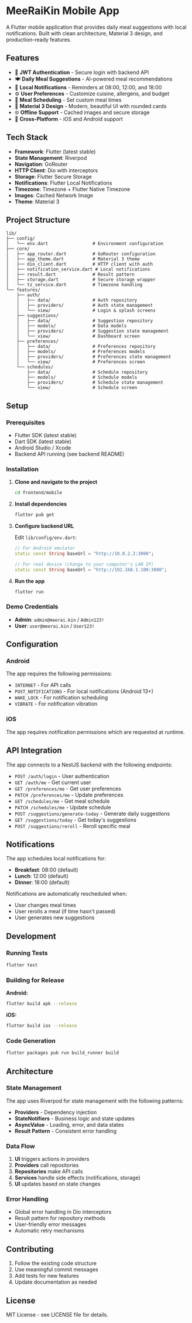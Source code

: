 # MeeRaiKin Mobile App

A Flutter mobile application that provides daily meal suggestions with local notifications. Built with clean architecture, Material 3 design, and production-ready features.

## Features

- 🔐 **JWT Authentication** - Secure login with backend API
- 🍽️ **Daily Meal Suggestions** - AI-powered meal recommendations
- 🔔 **Local Notifications** - Reminders at 08:00, 12:00, and 18:00
- ⚙️ **User Preferences** - Customize cuisine, allergens, and budget
- 📅 **Meal Scheduling** - Set custom meal times
- 🎨 **Material 3 Design** - Modern, beautiful UI with rounded cards
- 🌐 **Offline Support** - Cached images and secure storage
- 📱 **Cross-Platform** - iOS and Android support

## Tech Stack

- **Framework**: Flutter (latest stable)
- **State Management**: Riverpod
- **Navigation**: GoRouter
- **HTTP Client**: Dio with interceptors
- **Storage**: Flutter Secure Storage
- **Notifications**: Flutter Local Notifications
- **Timezone**: Timezone + Flutter Native Timezone
- **Images**: Cached Network Image
- **Theme**: Material 3

## Project Structure

```
lib/
├── config/
│   └── env.dart                 # Environment configuration
├── core/
│   ├── app_router.dart          # GoRouter configuration
│   ├── app_theme.dart           # Material 3 theme
│   ├── dio_client.dart          # HTTP client with auth
│   ├── notification_service.dart # Local notifications
│   ├── result.dart              # Result pattern
│   ├── storage.dart             # Secure storage wrapper
│   └── tz_service.dart          # Timezone handling
└── features/
    ├── auth/
    │   ├── data/                # Auth repository
    │   ├── providers/           # Auth state management
    │   └── view/                # Login & splash screens
    ├── suggestions/
    │   ├── data/                # Suggestion repository
    │   ├── models/              # Data models
    │   ├── providers/           # Suggestion state management
    │   └── view/                # Dashboard screen
    ├── preferences/
    │   ├── data/                # Preferences repository
    │   ├── models/              # Preferences models
    │   ├── providers/           # Preferences state management
    │   └── view/                # Preferences screen
    └── schedules/
        ├── data/                # Schedule repository
        ├── models/              # Schedule models
        ├── providers/           # Schedule state management
        └── view/                # Schedule screen
```

## Setup

### Prerequisites

- Flutter SDK (latest stable)
- Dart SDK (latest stable)
- Android Studio / Xcode
- Backend API running (see backend README)

### Installation

1. **Clone and navigate to the project**
   ```bash
   cd frontend/mobile
   ```

2. **Install dependencies**
   ```bash
   flutter pub get
   ```

3. **Configure backend URL**
   
   Edit `lib/config/env.dart`:
   ```dart
   // For Android emulator
   static const String baseUrl = "http://10.0.2.2:3000";
   
   // For real device (change to your computer's LAN IP)
   static const String baseUrl = "http://192.168.1.100:3000";
   ```

4. **Run the app**
   ```bash
   flutter run
   ```

### Demo Credentials

- **Admin**: `admin@meerai.kin` / `Admin123!`
- **User**: `user@meerai.kin` / `User123!`

## Configuration

### Android

The app requires the following permissions:
- `INTERNET` - For API calls
- `POST_NOTIFICATIONS` - For local notifications (Android 13+)
- `WAKE_LOCK` - For notification scheduling
- `VIBRATE` - For notification vibration

### iOS

The app requires notification permissions which are requested at runtime.

## API Integration

The app connects to a NestJS backend with the following endpoints:

- `POST /auth/login` - User authentication
- `GET /auth/me` - Get current user
- `GET /preferences/me` - Get user preferences
- `PATCH /preferences/me` - Update preferences
- `GET /schedules/me` - Get meal schedule
- `PATCH /schedules/me` - Update schedule
- `POST /suggestions/generate-today` - Generate daily suggestions
- `GET /suggestions/today` - Get today's suggestions
- `POST /suggestions/reroll` - Reroll specific meal

## Notifications

The app schedules local notifications for:
- **Breakfast**: 08:00 (default)
- **Lunch**: 12:00 (default)
- **Dinner**: 18:00 (default)

Notifications are automatically rescheduled when:
- User changes meal times
- User rerolls a meal (if time hasn't passed)
- User generates new suggestions

## Development

### Running Tests

```bash
flutter test
```

### Building for Release

**Android:**
```bash
flutter build apk --release
```

**iOS:**
```bash
flutter build ios --release
```

### Code Generation

```bash
flutter packages pub run build_runner build
```

## Architecture

### State Management

The app uses Riverpod for state management with the following patterns:

- **Providers** - Dependency injection
- **StateNotifiers** - Business logic and state updates
- **AsyncValue** - Loading, error, and data states
- **Result Pattern** - Consistent error handling

### Data Flow

1. **UI** triggers actions in providers
2. **Providers** call repositories
3. **Repositories** make API calls
4. **Services** handle side effects (notifications, storage)
5. **UI** updates based on state changes

### Error Handling

- Global error handling in Dio interceptors
- Result pattern for repository methods
- User-friendly error messages
- Automatic retry mechanisms

## Contributing

1. Follow the existing code structure
2. Use meaningful commit messages
3. Add tests for new features
4. Update documentation as needed

## License

MIT License - see LICENSE file for details.
